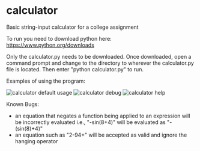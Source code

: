# calculator
Basic string-input calculator for a college assignment

To run you need to download python here: https://www.python.org/downloads

Only the calculator.py needs to be downloaded. Once downloaded, open a command prompt and change to the directory to wherever the calculator.py file is located. Then enter "python calculator.py" to run.

Examples of using the program:



![calculator default usage](https://github.com/sharktrexer/calculator/assets/32965854/880b1cca-a1f3-4000-907a-f4b06db94295)
![calculator debug](https://github.com/sharktrexer/calculator/assets/32965854/45f01927-3f05-4834-acb9-3c29183886ac)
![calculator help](https://github.com/sharktrexer/calculator/assets/32965854/43291470-7183-405e-90db-75a07beca384)



Known Bugs:
- an equation that negates a function being applied to an expression will be incorrectly evaluated i.e., "-sin(8+4)" will be evaluated as "-(sin(8)+4)"
- an equation such as "2-94+" will be accepted as valid and ignore the hanging operator

